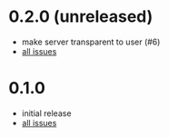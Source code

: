 # 0.2.0 (unreleased)

* make server transparent to user (#6)
* [all issues](https://github.com/felixb/ub0r-streaming/issues?q=milestone%3Av0.2.0)


# 0.1.0

* initial release
* [all issues](https://github.com/felixb/ub0r-streaming/issues?q=milestone%3Av0.1.0)
